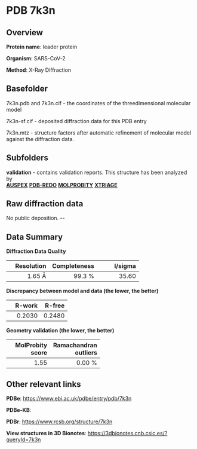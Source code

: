 # PDB 7k3n

## Overview

**Protein name**: leader protein

**Organism**: SARS-CoV-2

**Method**: X-Ray Diffraction



## Basefolder

7k3n.pdb and 7k3n.cif - the coordinates of the threedimensional molecular model

7k3n-sf.cif - deposited diffraction data for this PDB entry

7k3n.mtz - structure factors after automatic refinement of molecular model against the diffraction data.

## Subfolders





**validation** - contains validation reports. This structure has been analyzed by <br>[**AUSPEX**](https://github.com/thorn-lab/coronavirus_structural_task_force/tree/master/pdb/leader_protein/SARS-CoV-2/7k3n/validation/auspex) [**PDB-REDO**](https://github.com/thorn-lab/coronavirus_structural_task_force/tree/master/pdb/leader_protein/SARS-CoV-2/7k3n/validation/pdb-redo) [**MOLPROBITY**](https://github.com/thorn-lab/coronavirus_structural_task_force/tree/master/pdb/leader_protein/SARS-CoV-2/7k3n/validation/molprobity) [**XTRIAGE**](https://github.com/thorn-lab/coronavirus_structural_task_force/blob/master/pdb/leader_protein/SARS-CoV-2/7k3n/validation/Xtriage_output.log)  



## Raw diffraction data

No public deposition. --<br> 

## Data Summary
**Diffraction Data Quality**

|   | Resolution | Completeness| I/sigma |
|---|-------------:|----------------:|--------------:|
|   |1.65 Å|99.3  %|<img width=50/>35.60|

**Discrepancy between model and data (the lower, the better)**

|   | **R-work**| **R-free**   
|---|-------------:|----------------:|           
||  0.2030|  0.2480|

**Geometry validation (the lower, the better)**

|   |**MolProbity<br>score**| **Ramachandran<br>outliers** 
|---|-------------:|----------------:|
||  1.55|  0.00 %|

 

 



## Other relevant links 
**PDBe**:  https://www.ebi.ac.uk/pdbe/entry/pdb/7k3n

**PDBe-KB**:  
 
**PDBr**: https://www.rcsb.org/structure/7k3n 

**View structures in 3D Bionotes**: https://3dbionotes.cnb.csic.es/?queryId=7k3n

